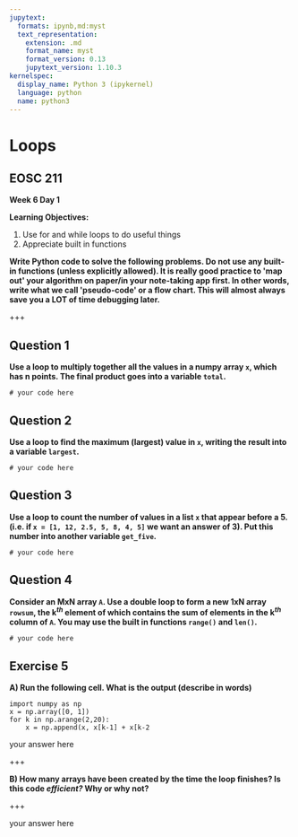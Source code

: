```yaml
---
jupytext:
  formats: ipynb,md:myst
  text_representation:
    extension: .md
    format_name: myst
    format_version: 0.13
    jupytext_version: 1.10.3
kernelspec:
  display_name: Python 3 (ipykernel)
  language: python
  name: python3
---
```


# Loops

## EOSC 211

**Week 6 Day 1**

**Learning Objectives:**  
1. Use for and while loops to do useful things
2. Appreciate built in functions

**Write Python code to solve the following problems.  Do not use any built-in functions (unless explicitly allowed).  It is really good practice to 'map out' your algorithm on paper/in your note-taking app first.  In other words, write what we call 'pseudo-code' or a flow chart.  This will almost always save you a LOT of time debugging later.**

+++

## Question 1

**Use a loop to multiply together all the values in a numpy array `x`, which has n points. The final product goes into a variable `total`.**

```{code-cell} ipython3
# your code here
```

## Question 2

**Use a loop to find the maximum (largest) value in `x`, writing the result into a variable `largest`.**

```{code-cell} ipython3
# your code here
```

## Question 3

**Use a loop to count the number of values in a list `x` that appear before a 5. (i.e. if `x = [1, 12, 2.5, 5, 8, 4, 5]` we want  an answer of 3). Put this number into another variable `get_five`.**

```{code-cell} ipython3
# your code here
```

## Question 4

**Consider an MxN array `A`.  Use a double loop to form a new 1xN array `rowsum`, the k$^{th}$ element of which contains the sum of elements in the k$^{th}$ column of `A`. You may use the built in functions `range()` and `len()`.**

```{code-cell} ipython3
# your code here
```

## Exercise 5

**A) Run the following cell. What is the output (describe in words)**

```{code-cell} ipython3
import numpy as np
x = np.array([0, 1])
for k in np.arange(2,20):
    x = np.append(x, x[k-1] + x[k-2
```

your answer here

+++

**B) How many arrays have been created by the time the loop finishes? Is this code *efficient?* Why or why not?**

+++

your answer here
